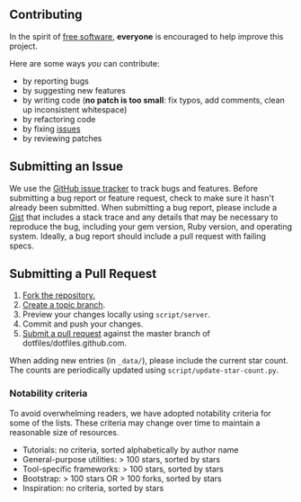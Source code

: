 ## Contributing
In the spirit of [free software][free-sw], **everyone** is encouraged to help
improve this project.

[free-sw]: http://www.fsf.org/licensing/essays/free-sw.html

Here are some ways *you* can contribute:

* by reporting bugs
* by suggesting new features
* by writing code (**no patch is too small**: fix typos, add comments, clean up
  inconsistent whitespace)
* by refactoring code
* by fixing [issues][]
* by reviewing patches

[issues]: https://github.com/dotfiles/dotfiles.github.com/issues

## Submitting an Issue

We use the [GitHub issue tracker][issues] to track bugs and features. Before
submitting a bug report or feature request, check to make sure it hasn't
already been submitted. When submitting a bug report, please include a [Gist][]
that includes a stack trace and any details that may be necessary to reproduce
the bug, including your gem version, Ruby version, and operating system.
Ideally, a bug report should include a pull request with failing specs.

[gist]: https://gist.github.com/

## Submitting a Pull Request
1. [Fork the repository.][fork]
2. [Create a topic branch][branch].
3. Preview your changes locally using `script/server`.
4. Commit and push your changes.
5. [Submit a pull request][pr] against the master branch of dotfiles/dotfiles.github.com.

[fork]: http://help.github.com/fork-a-repo/
[branch]: https://git-scm.com/book/en/v2/Git-Branching-Branching-Workflows#_topic_branch
[pr]: http://help.github.com/send-pull-requests/

When adding new entries (in `_data/`), please include the current star count.
The counts are periodically updated using `script/update-star-count.py`.

### Notability criteria

To avoid overwhelming readers, we have adopted notability criteria for some of
the lists. These criteria may change over time to maintain a reasonable size of
resources.

- Tutorials: no criteria, sorted alphabetically by author name
- General-purpose utilities: > 100 stars, sorted by stars
- Tool-specific frameworks: > 100 stars, sorted by stars
- Bootstrap: > 100 stars OR > 100 forks, sorted by stars
- Inspiration: no criteria, sorted by stars
